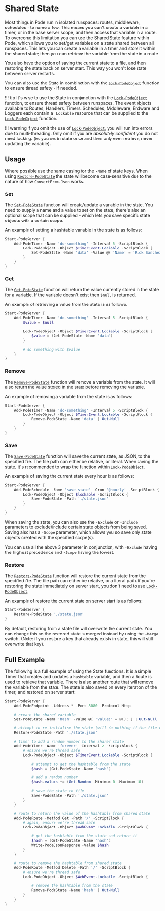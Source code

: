 # Shared State

Most things in Pode run in isolated runspaces: routes, middleware, schedules - to name a few. This means you can't create a variable in a timer, or in the base server scope, and then access that variable in a route. To overcome this limitation you can use the Shared State feature within Pode, which allows you to set/get variables on a state shared between all runspaces. This lets you can create a variable in a timer and store it within the shared state; then you can retrieve the variable from the state in a route.

You also have the option of saving the current state to a file, and then restoring the state back on server start. This way you won't lose state between server restarts.

You can also use the State in combination with the [`Lock-PodeObject`](../../Functions/Utilities/Lock-PodeObject) function to ensure thread safety - if needed.

!!! tip
    It's wise to use the State in conjunction with the [`Lock-PodeObject`](../../Functions/Utilities/Lock-PodeObject) function, to ensure thread safety between runspaces. The event objects available to Routes, Handlers, Timers, Schedules, Middleware, Endware and Loggers each contain a `.Lockable` resource that can be supplied to the [`Lock-PodeObject`](../../Functions/Utilities/Lock-PodeObject) function.

!!! warning
    If you omit the use of [`Lock-PodeObject`](../../Functions/Utilities/Lock-PodeObject), you will run into errors due to multi-threading. Only omit if you are *absolutely confident* you do not need locking. (ie: you set in state once and then only ever retrieve, never updating the variable).

## Usage

Where possible use the same casing for the `-Name` of state keys. When using [`Restore-PodeState`](../../Functions/State/Restore-PodeState) the state will become case-sensitive due to the nature of how `ConvertFrom-Json` works.

### Set

The [`Set-PodeState`](../../Functions/State/Set-PodeState) function will create/update a variable in the state. You need to supply a name and a value to set on the state, there's also an optional scope that can be supplied - which lets you save specific state objects with a certain scope.

An example of setting a hashtable variable in the state is as follows:

```powershell
Start-PodeServer {
    Add-PodeTimer -Name 'do-something' -Interval 5 -ScriptBlock {
        Lock-PodeObject -Object $TimerEvent.Lockable -ScriptBlock {
            Set-PodeState -Name 'data' -Value @{ 'Name' = 'Rick Sanchez' } | Out-Null
        }
    }
}
```

### Get

The [`Get-PodeState`](../../Functions/State/Get-PodeState) function will return the value currently stored in the state for a variable. If the variable doesn't exist then `$null` is returned.

An example of retrieving a value from the state is as follows:

```powershell
Start-PodeServer {
    Add-PodeTimer -Name 'do-something' -Interval 5 -ScriptBlock {
        $value = $null

        Lock-PodeObject -Object $TimerEvent.Lockable -ScriptBlock {
            $value = (Get-PodeState -Name 'data')
        }

        # do something with $value
    }
}
```

### Remove

The [`Remove-PodeState`](../../Functions/State/Remove-PodeState) function will remove a variable from the state. It will also return the value stored in the state before removing the variable.

An example of removing a variable from the state is as follows:

```powershell
Start-PodeServer {
    Add-PodeTimer -Name 'do-something' -Interval 5 -ScriptBlock {
        Lock-PodeObject -Object $TimerEvent.Lockable -ScriptBlock {
            Remove-PodeState -Name 'data' | Out-Null
        }
    }
}
```

### Save

The [`Save-PodeState`](../../Functions/State/Save-PodeState) function will save the current state, as JSON, to the specified file. The file path can either be relative, or literal. When saving the state, it's recommended to wrap the function within [`Lock-PodeObject`](../../Functions/Utilities/Lock-PodeObject).

An example of saving the current state every hour is as follows:

```powershell
Start-PodeServer {
    Add-PodeSchedule -Name 'save-state' -Cron '@hourly' -ScriptBlock {
        Lock-PodeObject -Object $lockable -ScriptBlock {
            Save-PodeState -Path './state.json'
        }
    }
}
```

When saving the state, you can also use the `-Exclude` or `-Include` parameters to exclude/include certain state objects from being saved. Saving also has a `-Scope` parameter, which allows you so save only state objects created with the specified scope(s).

You can use all the above 3 parameter in conjunction, with `-Exclude` having the highest precedence and `-Scope` having the lowest.

### Restore

The [`Restore-PodeState`](../../Functions/State/Restore-PodeState) function will restore the current state from the specified file. The file path can either be relative, or a literal path. if you're restoring the state immediately on server start, you don't need to use [`Lock-PodeObject`](../../Functions/Utilities/Lock-PodeObject).

An example of restore the current state on server start is as follows:

```powershell
Start-PodeServer {
    Restore-PodeState './state.json'
}
```

By default, restoring from a state file will overwrite the current state. You can change this so the restored state is merged instead by using the `-Merge` switch. (Note: if you restore a key that already exists in state, this will still overwrite that key).

## Full Example

The following is a full example of using the State functions. It is a simple Timer that creates and updates a `hashtable` variable, and then a Route is used to retrieve that variable. There is also another route that will remove the variable from the state. The state is also saved on every iteration of the timer, and restored on server start:

```powershell
Start-PodeServer {
    Add-PodeEndpoint -Address * -Port 8080 -Protocol Http

    # create the shared variable
    Set-PodeState -Name 'hash' -Value @{ 'values' = @(); } | Out-Null

    # attempt to re-initialise the state (will do nothing if the file doesn't exist)
    Restore-PodeState -Path './state.json'

    # timer to add a random number to the shared state
    Add-PodeTimer -Name 'forever' -Interval 2 -ScriptBlock {
        # ensure we're thread safe
        Lock-PodeObject -Object $TimerEvent.Lockable -ScriptBlock {

            # attempt to get the hashtable from the state
            $hash = (Get-PodeState -Name 'hash')

            # add a random number
            $hash.values += (Get-Random -Minimum 0 -Maximum 10)

            # save the state to file
            Save-PodeState -Path './state.json'
        }
    }

    # route to return the value of the hashtable from shared state
    Add-PodeRoute -Method Get -Path '/' -ScriptBlock {
        # again, ensure we're thread safe
        Lock-PodeObject -Object $WebEvent.Lockable -ScriptBlock {

            # get the hashtable from the state and return it
            $hash = (Get-PodeState -Name 'hash')
            Write-PodeJsonResponse -Value $hash
        }
    }

    # route to remove the hashtable from shared state
    Add-PodeRoute -Method Delete -Path '/' -ScriptBlock {
        # ensure we're thread safe
        Lock-PodeObject -Object $WebEvent.Lockable -ScriptBlock {

            # remove the hashtable from the state
            Remove-PodeState -Name 'hash' | Out-Null
        }
    }
}
```
